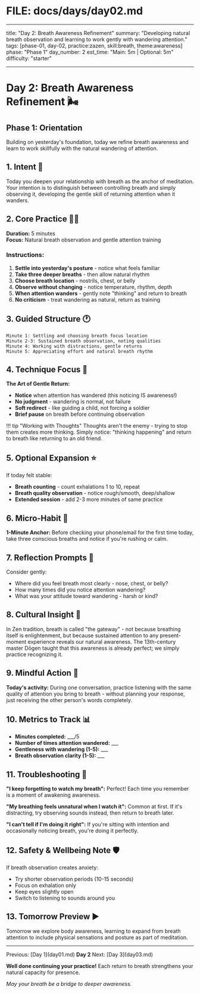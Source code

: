 # FILE: docs/days/day02.md

---

title: "Day 2: Breath Awareness Refinement"
summary: "Developing natural breath observation and learning to work gently with wandering attention."
tags: [phase-01, day-02, practice:zazen, skill:breath, theme:awareness]
phase: "Phase 1"
day_number: 2
est_time: "Main: 5m | Optional: 5m"
difficulty: "starter"

---

# Day 2: Breath Awareness Refinement :wind_face:

<div class="phase-banner">
<h2>Phase 1: Orientation</h2>
<p>Building on yesterday's foundation, today we refine breath awareness and learn to work skillfully with the natural wandering of attention.</p>
</div>

## 1. Intent :dart:

Today you deepen your relationship with breath as the anchor of meditation. Your intention is to distinguish between controlling breath and simply observing it, developing the gentle skill of returning attention when it wanders.

## 2. Core Practice 🧘‍♂️

**Duration:** 5 minutes  
**Focus:** Natural breath observation and gentle attention training

### Instructions:

1. **Settle into yesterday's posture** - notice what feels familiar
2. **Take three deeper breaths** - then allow natural rhythm
3. **Choose breath location** - nostrils, chest, or belly
4. **Observe without changing** - notice temperature, rhythm, depth
5. **When attention wanders** - gently note "thinking" and return to breath
6. **No criticism** - treat wandering as natural, return as training

## 3. Guided Structure :clock1:

```
Minute 1: Settling and choosing breath focus location
Minute 2-3: Sustained breath observation, noting qualities
Minute 4: Working with distractions, gentle returns
Minute 5: Appreciating effort and natural breath rhythm
```

## 4. Technique Focus :microscope:

**The Art of Gentle Return:**

-   **Notice** when attention has wandered (this noticing IS awareness!)
-   **No judgment** - wandering is normal, not failure
-   **Soft redirect** - like guiding a child, not forcing a soldier
-   **Brief pause** on breath before continuing observation

!!! tip "Working with Thoughts"
Thoughts aren't the enemy - trying to stop them creates more thinking. Simply notice: "thinking happening" and return to breath like returning to an old friend.

## 5. Optional Expansion :star:

If today felt stable:

-   **Breath counting** - count exhalations 1 to 10, repeat
-   **Breath quality observation** - notice rough/smooth, deep/shallow
-   **Extended session** - add 2-3 more minutes of same practice

## 6. Micro-Habit :repeat:

**1-Minute Anchor:** Before checking your phone/email for the first time today, take three conscious breaths and notice if you're rushing or calm.

## 7. Reflection Prompts :thought_balloon:

Consider gently:

-   Where did you feel breath most clearly - nose, chest, or belly?
-   How many times did you notice attention wandering?
-   What was your attitude toward wandering - harsh or kind?

## 8. Cultural Insight :cherry_blossom:

<div class="cultural-insight">
In Zen tradition, breath is called "the gateway" - not because breathing itself is enlightenment, but because sustained attention to any present-moment experience reveals our natural awareness. The 13th-century master Dōgen taught that this awareness is already perfect; we simply practice recognizing it.
</div>

## 9. Mindful Action :footprints:

**Today's activity:** During one conversation, practice listening with the same quality of attention you bring to breath - without planning your response, just receiving the other person's words completely.

## 10. Metrics to Track :bar_chart:

-   **Minutes completed:** \_\_\_/5
-   **Number of times attention wandered:** \_\_\_
-   **Gentleness with wandering (1-5):** \_\_\_
-   **Breath observation clarity (1-5):** \_\_\_

## 11. Troubleshooting :wrench:

**"I keep forgetting to watch my breath":** Perfect! Each time you remember is a moment of awakening awareness.

**"My breathing feels unnatural when I watch it":** Common at first. If it's distracting, try observing sounds instead, then return to breath later.

**"I can't tell if I'm doing it right":** If you're sitting with intention and occasionally noticing breath, you're doing it perfectly.

## 12. Safety & Wellbeing Note :shield:

If breath observation creates anxiety:

-   Try shorter observation periods (10-15 seconds)
-   Focus on exhalation only
-   Keep eyes slightly open
-   Switch to listening to sounds around you

## 13. Tomorrow Preview :arrow_forward:

Tomorrow we explore body awareness, learning to expand from breath attention to include physical sensations and posture as part of meditation.

---

<div class="day-nav">
<span>Previous: [Day 1](day01.md)</span>
<span><strong>Day 2</strong></span>
<span>Next: [Day 3](day03.md)</span>
</div>

**Well done continuing your practice!** Each return to breath strengthens your natural capacity for presence.

_May your breath be a bridge to deeper awareness._
